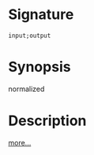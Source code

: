 # Signature
```vikid-signature
input;output
```

# Synopsis
normalized

# Description

[more...](https://en.wikipedia.org/wiki/Unit_vector)
